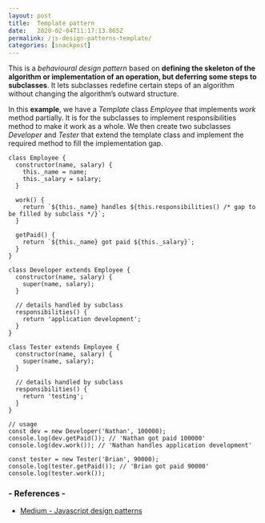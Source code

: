 ```yaml
---
layout: post
title:  Template pattern
date:   2020-02-04T11:17:13.865Z
permalink: /js-design-patterns-template/
categories: [snackpost]
---
```

This is a *behavioural design pattern* based on **defining the skeleton of the algorithm or implementation of an operation, but deferring some steps to subclasses**. It lets subclasses redefine certain steps of an algorithm without changing the algorithm’s outward structure.

In this **example**, we have a *Template* class *Employee* that implements *work* method partially. It is for the subclasses to implement responsibilities method to make it work as a whole. We then create two subclasses *Developer* and *Tester* that extend the template class and implement the required method to fill the implementation gap.

```
class Employee {
  constructor(name, salary) {
    this._name = name;
    this._salary = salary;
  }

  work() {
    return `${this._name} handles ${this.responsibilities() /* gap to be filled by subclass */}`;
  }

  getPaid() {
    return `${this._name} got paid ${this._salary}`;
  }
}

class Developer extends Employee {
  constructor(name, salary) {
    super(name, salary);
  }

  // details handled by subclass
  responsibilities() {
    return 'application development';
  }
}

class Tester extends Employee {
  constructor(name, salary) {
    super(name, salary);
  }

  // details handled by subclass
  responsibilities() {
    return 'testing';
  }
}

// usage
const dev = new Developer('Nathan', 100000);
console.log(dev.getPaid()); // 'Nathan got paid 100000'
console.log(dev.work()); // 'Nathan handles application development'

const tester = new Tester('Brian', 90000);
console.log(tester.getPaid()); // 'Brian got paid 90000'
console.log(tester.work()); 
```


### - References -

- [Medium - Javascript design patterns](https://medium.com/better-programming/javascript-design-patterns-25f0faaaa15)
